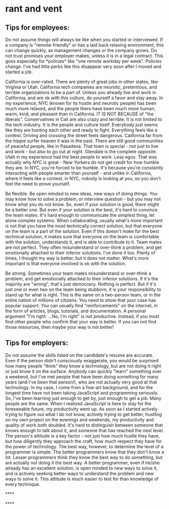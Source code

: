 # rant and vent

## Tips for employees:

Do not assume things will always be like when you started or interviewed. If a company is "remote-friendly" or has a laid back relaxing environment, this can change quickly, as management changes or the company grows. Do not trust promises your employer makes, unless it is in a legal contract. This goes especially for \*policies\* like "one remote workday per week". Policies change. I've had little perks like this disappear very soon after I moved and started a job. 

California is over-rated. There are plenty of great jobs in other states, like Virginia or Utah. California tech companies are neurotic, pretentious, and terrible organizations to be a part of. Unless you already live and work in California, and are ok with this culture, do yourself a favor and stay away. In my experience, NYC \(known for its hustle and neurotic people\) has been much more relaxed, and the people there have been much more human, warm, kind, and pleasant than in California. IT IS NOT BECAUSE of "the liberals". Conservatives in Cali are also crazy and terrible. It is not limited to the tech industry. It is the people and culture itself. Everybody just seems like they are hunting each other and ready to fight. Everything feels like a contest. Driving and crossing the street feels dangerous. California far from the hippie surfer heaven it was in the past. There are still good communities of peaceful people, like in Pasadena. That town is special - not just to live and work - but also to go out at night. Glendale is the complete opposite. Utah in my experience had the best people to work. Less egos. That was actually why NYC is great - New Yorkers do not get credit for how humble they are. In NYC, you're forced to be humble. It's because you're constantly interacting with people smarter than yourself - and unlike in California, where it feels like a contest, in NYC, nobody is looking at you, so you don't feel the need to prove yourself.

Be flexible. Be open minded to new ideas, new ways of doing things. You may know how to solve a problem, or interview question - but you may not know what you do not know. So, even if your solution is good, there might be a better one. But even if your solution is the best, it's hard to convince the team mates. It's hard enough to communicate the simplest thing, let alone complex systems. When collaborating, usually what's more important is not that you have the most technically correct solution, but that everyone on the team is a part of the solution. Even if this doesn't make for the best technical solution, it makes sure that everyone on the team is comfortable with the solution, understands it, and is able to contribute to it. Team mates are not perfect. They often misunderstand or over-think a problem, and get emotionally attached to their inferior solutions. I've done it too. Plenty of times, I thought my way is better, but it does not matter. What's more important is that everyone involved is ok with the solution.

Be strong. Sometimes your team mates misunderstand or over-think a problem, and get emotionally attached to their inferior solutions. If it's the majority are "wrong", that's just democracy. Nothing is perfect. But if it's just one or even two on the team being stubborn, it is your responsibility to stand up for what is right. This is the same on a two-person team, or in the entire nation of millions of citizens. You need to show that your case has popular support. You can usually find "reinforcements" on the internet, in the form of articles, blogs, tutorials, and documentation. A personal argument "I'm right. ...No, I'm right" is not productive. Instead, if you must find other people who confirm that your way is better. If you can not find those resources, then maybe your way is not better!

## Tips for employers:

Do not assume the skills listed on the candidate's resume are accurate. Even if the person didn't consciously exaggerate, you would be surprised how many people "think" they know a technology, but are not doing it right or just know it on the surface. Anybody can quickly "learn" something over a weekend, but I've met people that have been doing something for many years \(and I've been that person!\), who are not actually very good at that technology. In my case, I come from a fine-art background, and for the longest time have not been taking JavaScript and programming seriously. So, I've been learning just enough to get by, just enough to get a job. Many people are the same. When I realized JavaScript is here to stay for the foreseeable future, my productivity went up. As soon as I started actively trying to figure out what I do not know, actively trying to get better, hustling on my own project on the evenings and weekends, my productivity and quality of work both doubled. It's hard to distinguish between someone that knows enough to talk about it, and someone that has reached the next level. The person's attitude is a key factor - not just how much hustle they have, but how diligently they approach the craft, how much respect they have for the power of technology. The best way, however, to determine the level of a programmer is simple. The better programmers know that they don't know a lot. Lesser programmers think they know the best way to do something, but are actually not doing it the best way. A better programmer, even if he/she already has an excellent solution, is open minded to new ways to solve it, and is actively seeking better ways to understand the problem and new ways to solve it. This attitude is much easier to test for than knowledge of every technique.

\*\*\*\*

\*\*\*\*







